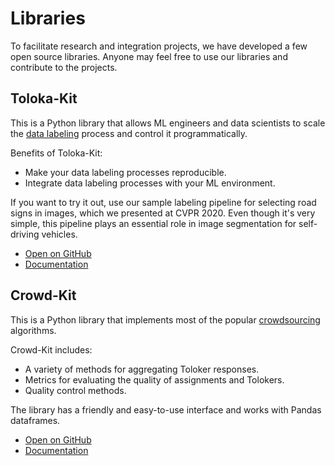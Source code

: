 # Libraries

To facilitate research and integration projects, we have developed a few open source libraries. Anyone may feel free to use our libraries and contribute to the projects.

## Toloka-Kit

This is a Python library that allows ML engineers and data scientists to scale the [data labeling](https://toloka.ai/data-labeling-platform) process and control it programmatically.

Benefits of Toloka-Kit:

- Make your data labeling processes reproducible.
- Integrate data labeling processes with your ML environment.

If you want to try it out, use our sample labeling pipeline for selecting road signs in images, which we presented at CVPR 2020. Even though it's very simple, this pipeline plays an essential role in image segmentation for self-driving vehicles.

- [Open on GitHub](https://github.com/Toloka/toloka-kit)
- [Documentation](../../toloka-kit/index.md)

## Crowd-Kit

This is a Python library that implements most of the popular [crowdsourcing](https://toloka.ai/knowledgebase/crowdsourcing-concepts/) algorithms.

Crowd-Kit includes:

- A variety of methods for aggregating Toloker responses.
- Metrics for evaluating the quality of assignments and Tolokers.
- Quality control methods.

The library has a friendly and easy-to-use interface and works with Pandas dataframes.

- [Open on GitHub](https://github.com/Toloka/crowd-kit)
- [Documentation](../../crowd-kit/index.md)